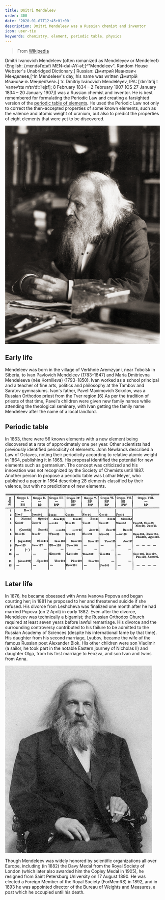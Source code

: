 ```yaml
---
title: Dmitri Mendeleev
order: 300
date: '2020-01-07T12:45+01:00'
description: Dmitri Mendeleev was a Russian chemist and inventor
icon: user-tie
keywords: chemistry, element, periodic table, physics
---
```


> From [Wikipedia](https://en.wikipedia.org/wiki/Dmitri_Mendeleev)

Dmitri Ivanovich Mendeleev (often romanized as Mendeleyev or Mendeleef) (English: /ˌmɛndəlˈeɪəf/ MEN-dəl-AY-əf;[^"Mendeleev". Random House Webster's Unabridged Dictionary.] Russian: Дмитрий Иванович Менделеев,[^In Mendeleev's day, his name was written Дмитрій Ивановичъ Менделѣевъ.] tr. Dmítriy Ivánovich Mendeléyev, IPA: [ˈdmʲitrʲɪj ɪˈvanəvʲɪtɕ mʲɪnʲdʲɪˈlʲejɪf]; 8 February 1834 – 2 February 1907 [OS 27 January 1834 – 20 January 1907]) was a Russian chemist and inventor. He is best remembered for formulating the Periodic Law and creating a farsighted version of the [periodic table of elements](../periodic-table). He used the Periodic Law not only to correct the then-accepted properties of some known elements, such as the valence and atomic weight of uranium, but also to predict the properties of eight elements that were yet to be discovered.

![Dmitri Mendeleev](mendeleev.jpg "Dmitri Mendeleev")

## Early life
Mendeleev was born in the village of Verkhnie Aremzyani, near Tobolsk in Siberia, to Ivan Pavlovich Mendeleev (1783–1847) and Maria Dmitrievna Mendeleeva (née Kornilieva) (1793–1850). Ivan worked as a school principal and a teacher of fine arts, politics and philosophy at the Tambov and Saratov gymnasiums. Ivan's father, Pavel Maximovich Sokolov, was a Russian Orthodox priest from the Tver region.[6] As per the tradition of priests of that time, Pavel's children were given new family names while attending the theological seminary, with Ivan getting the family name Mendeleev after the name of a local landlord.

## Periodic table
In 1863, there were 56 known elements with a new element being discovered at a rate of approximately one per year. Other scientists had previously identified periodicity of elements. John Newlands described a Law of Octaves, noting their periodicity according to relative atomic weight in 1864, publishing it in 1865. His proposal identified the potential for new elements such as germanium. The concept was criticized and his innovation was not recognized by the Society of Chemists until 1887. Another person to propose a periodic table was Lothar Meyer, who published a paper in 1864 describing 28 elements classified by their valence, but with no predictions of new elements.

![Original periodic table](mendeleev-periodic-table.png)

## Later life

In 1876, he became obsessed with Anna Ivanova Popova and began courting her; in 1881 he proposed to her and threatened suicide if she refused. His divorce from Leshcheva was finalized one month after he had married Popova (on 2 April) in early 1882. Even after the divorce, Mendeleev was technically a bigamist; the Russian Orthodox Church required at least seven years before lawful remarriage. His divorce and the surrounding controversy contributed to his failure to be admitted to the Russian Academy of Sciences (despite his international fame by that time). His daughter from his second marriage, Lyubov, became the wife of the famous Russian poet Alexander Blok. His other children were son Vladimir (a sailor, he took part in the notable Eastern journey of Nicholas II) and daughter Olga, from his first marriage to Feozva, and son Ivan and twins from Anna.

![Dmitri Mendeleev](mendeleev-2.jpg)

Though Mendeleev was widely honored by scientific organizations all over Europe, including (in 1882) the Davy Medal from the Royal Society of London (which later also awarded him the Copley Medal in 1905), he resigned from Saint Petersburg University on 17 August 1890. He was elected a Foreign Member of the Royal Society (ForMemRS) in 1892, and in 1893 he was appointed director of the Bureau of Weights and Measures, a post which he occupied until his death.
